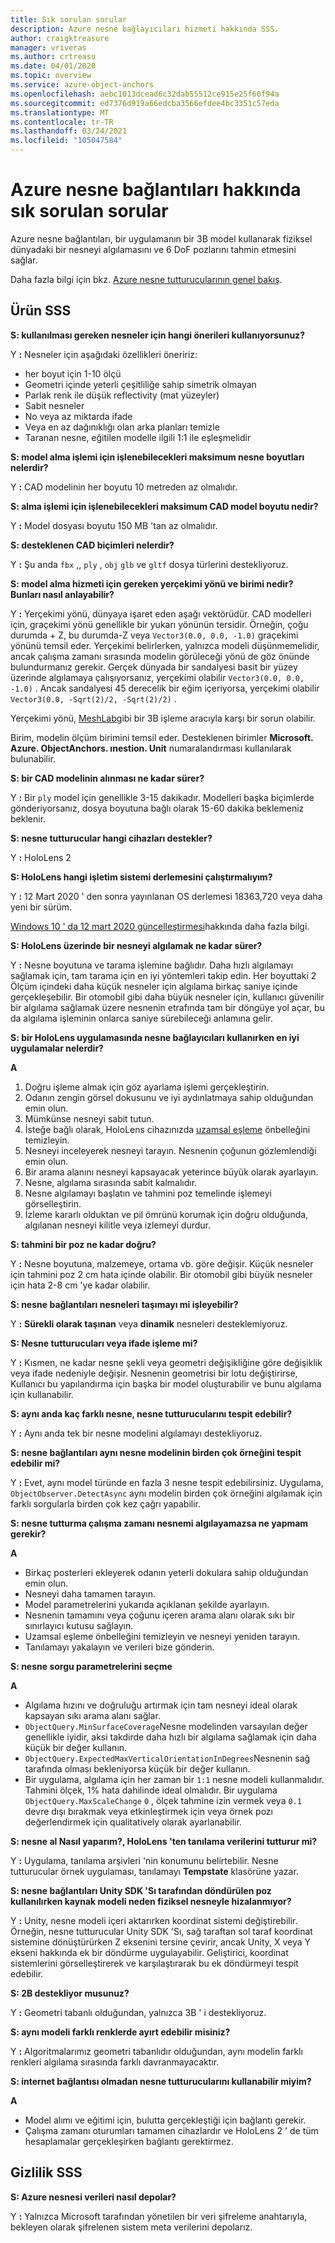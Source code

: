 ```yaml
---
title: Sık sorulan sorular
description: Azure nesne bağlayıcıları hizmeti hakkında SSS.
author: craigktreasure
manager: vriveras
ms.author: crtreasu
ms.date: 04/01/2020
ms.topic: overview
ms.service: azure-object-anchors
ms.openlocfilehash: aebc1013dcead6c32dab55512ce915e25f60f94a
ms.sourcegitcommit: ed7376d919a66edcba3566efdee4bc3351c57eda
ms.translationtype: MT
ms.contentlocale: tr-TR
ms.lasthandoff: 03/24/2021
ms.locfileid: "105047584"
---
```

# <a name="frequently-asked-questions-about-azure-object-anchors"></a>Azure nesne bağlantıları hakkında sık sorulan sorular

Azure nesne bağlantıları, bir uygulamanın bir 3B model kullanarak fiziksel dünyadaki bir nesneyi algılamasını ve 6 DoF pozlarını tahmin etmesini sağlar.

Daha fazla bilgi için bkz. [Azure nesne tutturucularının genel bakış](overview.md).

## <a name="product-faq"></a>Ürün SSS
**S: kullanılması gereken nesneler için hangi önerileri kullanıyorsunuz?**

Y **:** Nesneler için aşağıdaki özellikleri öneririz:

* her boyut için 1-10 ölçü
* Geometri içinde yeterli çeşitliliğe sahip simetrik olmayan
* Parlak renk ile düşük reflectivity (mat yüzeyler)
* Sabit nesneler
* No veya az miktarda ifade
* Veya en az dağınıklığı olan arka planları temizle
* Taranan nesne, eğitilen modelle ilgili 1:1 ile eşleşmelidir

**S: model alma işlemi için işlenebilecekleri maksimum nesne boyutları nelerdir?**

Y **:** CAD modelinin her boyutu 10 metreden az olmalıdır.

**S: alma işlemi için işlenebilecekleri maksimum CAD model boyutu nedir?**

Y **:** Model dosyası boyutu 150 MB 'tan az olmalıdır.

**S: desteklenen CAD biçimleri nelerdir?**

Y **:** Şu anda `fbx` ,, `ply` , `obj` `glb` ve `gltf` dosya türlerini destekliyoruz.

**S: model alma hizmeti için gereken yerçekimi yönü ve birimi nedir? Bunları nasıl anlayabilir?**

Y **:** Yerçekimi yönü, dünyaya işaret eden aşağı vektörüdür. CAD modelleri için, graçekimi yönü genellikle bir yukarı yönünün tersidir. Örneğin, çoğu durumda + Z, bu durumda-Z veya `Vector3(0.0, 0.0, -1.0)` graçekimi yönünü temsil eder. Yerçekimi belirlerken, yalnızca modeli düşünmemelidir, ancak çalışma zamanı sırasında modelin görüleceği yönü de göz önünde bulundurmanız gerekir. Gerçek dünyada bir sandalyesi basit bir yüzey üzerinde algılamaya çalışıyorsanız, yerçekimi olabilir `Vector3(0.0, 0.0, -1.0)` . Ancak sandalyesi 45 derecelik bir eğim içeriyorsa, yerçekimi olabilir `Vector3(0.0, -Sqrt(2)/2, -Sqrt(2)/2)` .

Yerçekimi yönü, [MeshLab](http://www.meshlab.net/)gibi bir 3B işleme aracıyla karşı bir sorun olabilir.

Birim, modelin ölçüm birimini temsil eder. Desteklenen birimler **Microsoft. Azure. ObjectAnchors. ınestion. Unit** numaralandırması kullanılarak bulunabilir.

**S: bir CAD modelinin alınması ne kadar sürer?**

Y **:** Bir `ply` model için genellikle 3-15 dakikadır. Modelleri başka biçimlerde gönderiyorsanız, dosya boyutuna bağlı olarak 15-60 dakika beklemeniz beklenir.

**S: nesne tutturucular hangi cihazları destekler?**

Y **:** HoloLens 2 

**S: HoloLens hangi işletim sistemi derlemesini çalıştırmalıyım?**

Y **:** 12 Mart 2020 ' den sonra yayınlanan OS derlemesi 18363,720 veya daha yeni bir sürüm.

  [Windows 10 ' da 12 mart 2020 güncelleştirmesi](https://support.microsoft.com/help/4551762)hakkında daha fazla bilgi.

**S: HoloLens üzerinde bir nesneyi algılamak ne kadar sürer?**

Y **:** Nesne boyutuna ve tarama işlemine bağlıdır. Daha hızlı algılamayı sağlamak için, tam tarama için en iyi yöntemleri takip edin. Her boyuttaki 2 Ölçüm içindeki daha küçük nesneler için algılama birkaç saniye içinde gerçekleşebilir. Bir otomobil gibi daha büyük nesneler için, kullanıcı güvenilir bir algılama sağlamak üzere nesnenin etrafında tam bir döngüye yol açar, bu da algılama işleminin onlarca saniye sürebileceği anlamına gelir.

**S: bir HoloLens uygulamasında nesne bağlayıcıları kullanırken en iyi uygulamalar nelerdir?**

**A**

 1. Doğru işleme almak için göz ayarlama işlemi gerçekleştirin.
 2. Odanın zengin görsel dokusunu ve iyi aydınlatmaya sahip olduğundan emin olun.
 3. Mümkünse nesneyi sabit tutun.
 4. İsteğe bağlı olarak, HoloLens cihazınızda [uzamsal eşleme](/windows/mixed-reality/spatial-mapping) önbelleğini temizleyin.
 5. Nesneyi inceleyerek nesneyi tarayın. Nesnenin çoğunun gözlemlendiği emin olun.
 6. Bir arama alanını nesneyi kapsayacak yeterince büyük olarak ayarlayın.
 7. Nesne, algılama sırasında sabit kalmalıdır.
 8. Nesne algılamayı başlatın ve tahmini poz temelinde işlemeyi görselleştirin.
 9. İzleme kararlı olduktan ve pil ömrünü korumak için doğru olduğunda, algılanan nesneyi kilitle veya izlemeyi durdur.

**S: tahmini bir poz ne kadar doğru?**

Y **:** Nesne boyutuna, malzemeye, ortama vb. göre değişir. Küçük nesneler için tahmini poz 2 cm hata içinde olabilir. Bir otomobil gibi büyük nesneler için hata 2-8 cm 'ye kadar olabilir.

**S: nesne bağlantıları nesneleri taşımayı mi işleyebilir?**

Y **:** **Sürekli olarak taşınan** veya **dinamik** nesneleri desteklemiyoruz.

**S: Nesne tutturucuları veya ifade işleme mi?**

Y **:** Kısmen, ne kadar nesne şekli veya geometri değişikliğine göre değişiklik veya ifade nedeniyle değişir. Nesnenin geometrisi bir lotu değiştirirse, Kullanıcı bu yapılandırma için başka bir model oluşturabilir ve bunu algılama için kullanabilir.

**S: aynı anda kaç farklı nesne, nesne tutturucularını tespit edebilir?**

Y **:** Aynı anda tek bir nesne modelini algılamayı destekliyoruz. 

**S: nesne bağlantıları aynı nesne modelinin birden çok örneğini tespit edebilir mi?**

Y **:** Evet, aynı model türünde en fazla 3 nesne tespit edebilirsiniz. Uygulama, `ObjectObserver.DetectAsync` aynı modelin birden çok örneğini algılamak için farklı sorgularla birden çok kez çağrı yapabilir.

**S: nesne tutturma çalışma zamanı nesnemi algılayamazsa ne yapmam gerekir?**

**A**

* Birkaç posterleri ekleyerek odanın yeterli dokulara sahip olduğundan emin olun.
* Nesneyi daha tamamen tarayın.
* Model parametrelerini yukarıda açıklanan şekilde ayarlayın.
* Nesnenin tamamını veya çoğunu içeren arama alanı olarak sıkı bir sınırlayıcı kutusu sağlayın.
* Uzamsal eşleme önbelleğini temizleyin ve nesneyi yeniden tarayın.
* Tanılamayı yakalayın ve verileri bize gönderin.

**S: nesne sorgu parametrelerini seçme**

**A**

* Algılama hızını ve doğruluğu artırmak için tam nesneyi ideal olarak kapsayan sıkı arama alanı sağlar.
* `ObjectQuery.MinSurfaceCoverage`Nesne modelinden varsayılan değer genellikle iyidir, aksi takdirde daha hızlı bir algılama sağlamak için daha küçük bir değer kullanın.
* `ObjectQuery.ExpectedMaxVerticalOrientationInDegrees`Nesnenin sağ tarafında olması bekleniyorsa küçük bir değer kullanın.
* Bir uygulama, algılama için her zaman bir `1:1` nesne modeli kullanmalıdır. Tahmini ölçek, 1% hata dahilinde ideal olmalıdır. Bir uygulama `ObjectQuery.MaxScaleChange` `0` , ölçek tahmine izin vermek veya `0.1` devre dışı bırakmak veya etkinleştirmek için veya örnek pozı değerlendirmek için qualitatively olarak ayarlanabilir.

**S: nesne al Nasıl yaparım?, HoloLens 'ten tanılama verilerini tutturur mi?**

Y **:** Uygulama, tanılama arşivleri 'nin konumunu belirtebilir. Nesne tutturucular örnek uygulaması, tanılamayı **Tempstate** klasörüne yazar.

**S: nesne bağlantıları Unity SDK 'Sı tarafından döndürülen poz kullanılırken kaynak modeli neden fiziksel nesneyle hizalanmıyor?**

Y **:** Unity, nesne modeli içeri aktarırken koordinat sistemi değiştirebilir. Örneğin, nesne tutturucular Unity SDK 'Sı, sağ taraftan sol taraf koordinat sistemine dönüştürürken Z eksenini tersine çevirir, ancak Unity, X veya Y ekseni hakkında ek bir döndürme uygulayabilir. Geliştirici, koordinat sistemlerini görselleştirerek ve karşılaştırarak bu ek döndürmeyi tespit edebilir.

**S: 2B destekliyor musunuz?**

Y **:** Geometri tabanlı olduğundan, yalnızca 3B ' i destekliyoruz.

**S: aynı modeli farklı renklerde ayırt edebilir misiniz?**

Y **:** Algoritmalarımız geometri tabanlıdır olduğundan, aynı modelin farklı renkleri algılama sırasında farklı davranmayacaktır.

**S: internet bağlantısı olmadan nesne tutturucularını kullanabilir miyim?**

**A** 
* Model alımı ve eğitimi için, bulutta gerçekleştiği için bağlantı gerekir.
* Çalışma zamanı oturumları tamamen cihazlardır ve HoloLens 2 ' de tüm hesaplamalar gerçekleşirken bağlantı gerektirmez.

## <a name="privacy-faq"></a>Gizlilik SSS
**S: Azure nesnesi verileri nasıl depolar?**

Y **:** Yalnızca Microsoft tarafından yönetilen bir veri şifreleme anahtarıyla, bekleyen olarak şifrelenen sistem meta verilerini depolarız.